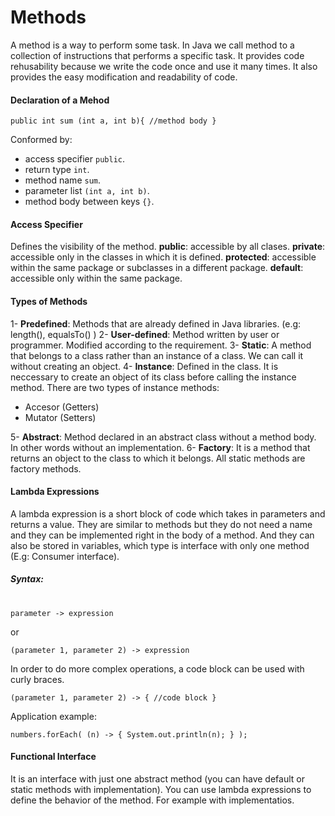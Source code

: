 # Methods
A method is a way to perform some task. In Java we call method to a collection of instructions that performs a specific task. It provides code rehusability because we write the code once and use it many times. It also provides the easy modification and readability of code.

#### Declaration of a Mehod

    public int sum (int a, int b){ //method body }
    
Conformed by:
* access specifier `public`.
* return type `int`.
* method name `sum`.
* parameter list `(int a, int b)`.
* method body between keys `{}`.

#### Access Specifier 
Defines the visibility of the method.
**public**: accessible by all clases.
**private**: accessible only in the classes in which it is defined.
**protected**: accessible within the same package or subclasses in a different package.
**default**: accessible only within the same package.

#### Types of Methods
1- **Predefined**: Methods that are already defined in Java libraries. (e.g: length(), equalsTo() )
2- **User-defined**: Method written by user or programmer. Modified according to the requirement.
3- **Static**: A method that belongs to a class rather than an instance of a class. We can call it without creating an object.
4- **Instance**: Defined in the class. It is neccessary to create an object of its class before calling the instance method.
There are two types of instance methods:
* Accesor (Getters)
* Mutator (Setters)

5- **Abstract**: Method declared in an abstract class without a method body. In other words without an implementation.
6- **Factory**: It is a method that returns an object to the class to which it belongs. All static methods are factory methods.

#### Lambda Expressions
A lambda expression is a short block of code which takes in parameters and returns a value. They are similar to methods but they do not need a name and they can be implemented right in the body of a method.
And they can also be stored in variables, which type is interface with only one method (E.g: Consumer interface).
##### Syntax:
#
    parameter -> expression
or

    (parameter 1, parameter 2) -> expression
    
In order to do more complex operations, a code block can be used with curly braces.

    (parameter 1, parameter 2) -> { //code block }
    
Application example:

    numbers.forEach( (n) -> { System.out.println(n); } );
    
    
#### Functional Interface
It is an interface with just one abstract method (you can have default or static methods with implementation).
You can use lambda expressions to define the behavior of the method. For example with implementatios.
